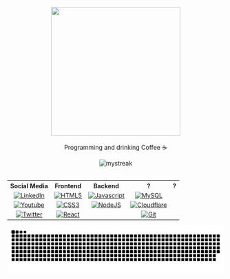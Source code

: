 <div id="header" align="center">
  <img src="https://media.giphy.com/media/hFwSKDpONhT8I/giphy.gif" width="300" height="300" style="object-fit: cover;"/>
  <p>Programming and drinking Coffee ☕</p>
</div>

<div id="header" align="center">
  <img src="https://github-readme-streak-stats.herokuapp.com/?user=F404X&theme=tokyonight" alt="mystreak"/>
  <br>
  <img src="https://komarev.com/ghpvc/?username=F404X&style=flat-square&color=blue" alt=""/>

  <table style="width: 100%; border: none;" cellspacing="0" cellpadding="0" border="0">
    <tr>
      <th>Social Media</th>
      <th>Frontend</th>
      <th>Backend</th>
      <th>?</th>
      <th>?</th>
    </tr>
    <tr>
      <!--social media 0--> <td align="center" valign="center"><a href="https://linkedin.com/in/santosenzo"><img src="https://img.shields.io/badge/linkedin-%23000000?style=for-the-badge&logo=linkedin&logoColor=white" title="LinkedIn" alt="LinkedIn"/></a></td>
      <!--frontend 1------> <td align="center" valign="center"><a href="#"><img src="https://img.shields.io/badge/html5-%23000000.svg?style=for-the-badge&logo=html5&logoColor=white" title="HTML5" alt="HTML5" height="auto"></a></td>
      <!--backend 2-------> <td align="center" valign="center"><a href="#"><img src="https://img.shields.io/badge/javascript-%23000000.svg?style=for-the-badge&logo=javascript&logoColor=white" title="Javascript" alt="Javascript"></a></td> <!--backend 2-->
      <td align="center" valign="center"><a href="#"><img src="https://img.shields.io/badge/mysql-%23000000.svg?style=for-the-badge&logo=mysql&logoColor=white" title="MySQL" alt="MySQL"></a></td>
      <td align="center" valign="center"><a href="#"></a></td>
    </tr>
    <tr>
      <!--social media 0--> <td align="center" valign="center"><a href="https://www.youtube.com/@F404X_"><img src="https://img.shields.io/badge/youtube-%23000000?style=for-the-badge&logo=youtube&logoColor=white" title="Youtube" alt="Youtube"/></a></td>
      <!--frontend 1------> <td align="center" valign="center"><a href="#"><img src="https://img.shields.io/badge/css3-%23000000.svg?style=for-the-badge&logo=css3&logoColor=white" title="CSS3" alt="CSS3"></a></td>
      <!--backend 2-------> <td align="center" valign="center"><a href="#"><img src="https://img.shields.io/badge/node.js-%23000000.svg?style=for-the-badge&logo=node.js&logoColor=white" title="NodeJS" alt="NodeJS"></a></td>
      <td align="center" valign="center"><a href="#"><img src="https://img.shields.io/badge/cloudflare-%23000000.svg?style=for-the-badge&logo=cloudflare&logoColor=white" title="Cloudflare" alt="Cloudflare"></a></td>
      <td align="center" valign="center"><a href="#"></a></td>
    </tr>
    <tr>
      <!--social media 0--> <td align="center" valign="center"><a href="https://www.instagram.com/f404xerr/"><img src="https://img.shields.io/badge/instagram-%23000000?style=for-the-badge&logo=instagram&logoColor=white" title="Twitter" alt="Twitter"/></a></td>
      <!--frontend 1------> <td align="center" valign="center"><a href="#"><img src="https://img.shields.io/badge/react-%23000000.svg?style=for-the-badge&logo=react&logoColor=white" title="React" alt="React"></a></td>
      <!--backend 2-------><td align="center" valign="center"><a href="#"></a></td>
      <td align="center" valign="center"><a href="#"><img src="https://img.shields.io/badge/git-%23000000.svg?style=for-the-badge&logo=git&logoColor=white" title="Git" alt="Git"></a></td>
      <td align="center" valign="center"><a href="#"></a></td>
    </tr>
  </table>
  
  ![Snake animation](https://github.com/F404X/F404X/blob/output/github-contribution-grid-snake-dark.svg)
</div>
